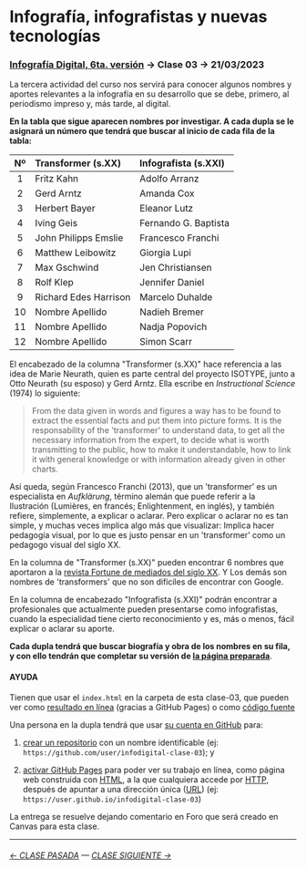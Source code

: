 # Infografía, infografistas y nuevas tecnologías

### [Infografía Digital, 6ta. versión](https://github.com/profesorfaco/dno075-2023-1#readme) → Clase 03 → 21/03/2023

La tercera actividad del curso nos servirá para conocer algunos nombres y aportes relevantes a la infografía en su desarrollo que se debe, primero, al periodismo impreso y, más tarde, al digital.

**En la tabla que sigue aparecen nombres por investigar. A cada dupla se le asignará un número que tendrá que buscar al inicio de cada fila de la tabla:**

| Nº | Transformer (s.XX) | Infografista (s.XXI) |
|:----:|:---------------|:---------------|
| 1 | Fritz Kahn | Adolfo Arranz |
| 2 | Gerd Arntz | Amanda Cox |
| 3 | Herbert Bayer | Eleanor Lutz |
| 4 | Iving Geis | Fernando G. Baptista  |
| 5 | John Philipps Emslie | Francesco Franchi |
| 6 | Matthew Leibowitz | Giorgia Lupi |
| 7 | Max Gschwind | Jen Christiansen |
| 8 | Rolf Klep | Jennifer Daniel |
| 9 | Richard Edes Harrison | Marcelo Duhalde |
| 10 |  Nombre Apellido | Nadieh Bremer |
| 11 |  Nombre Apellido | Nadja Popovich |
| 12 |  Nombre Apellido | Simon Scarr |   


El encabezado de la columna "Transformer (s.XX)" hace referencia a las idea de Marie Neurath, quien es parte central del proyecto ISOTYPE, junto a Otto Neurath (su esposo) y Gerd Arntz. Ella escribe en *Instructional Science* (1974) lo siguiente:

> From the data given in words and figures a way has to be found to extract the essential facts and put them into picture forms. It is the responsability of the 'transformer' to understand data, to get all the necessary information from the expert, to decide what is worth transmitting to the public, how to make it understandable, how to link it with general knowledge or with information already given in other charts.

Así queda, según Francesco Franchi (2013), que un 'transformer' es un especialista en *Aufklärung*, término alemán que puede referir a la Ilustración (Lumières, en francés; Enlightenment, en inglés), y también refiere, simplemente, a explicar o aclarar. Pero explicar o aclarar no es tan simple, y muchas veces implica algo más que visualizar: Implica hacer pedagogía visual, por lo que es justo pensar en un 'transformer' como un pedagogo visual del siglo XX.

En la columna de "Transformer (s.XX)" pueden encontrar 6 nombres que aportaron a la [revista Fortune de mediados del siglo XX](https://www.fulltable.com/vts/f/fortune/menub.htm). Y Los demás son nombres de 'transformers' que no son difíciles de encontrar con Google.

En la columna de encabezado "Infografista (s.XXI)" podrán encontrar a profesionales que actualmente pueden presentarse como infografistas, cuando la especialidad tiene cierto reconocimiento y es, más o menos, fácil explicar o aclarar su aporte. 

**Cada dupla tendrá que buscar biografía y obra de los nombres en su fila, y con ello tendrán que completar su versión de [la página preparada](https://profesorfaco.github.io/dno075-2023-1/clase-03/)**.

#### AYUDA

Tienen que usar el `index.html` en la carpeta de esta clase-03, que pueden ver como [resultado en línea](https://profesorfaco.github.io/dno075-2023-1/clase-03/) (gracias a GitHub Pages) o como [código fuente](https://github.com/profesorfaco/dno075-2023-1/blob/main/clase-03/index.html)

Una persona en la dupla tendrá que usar [su cuenta en GitHub](https://github.com/) para:

1. [crear un repositorio](https://docs.github.com/es/get-started/quickstart/create-a-repo) con un nombre identificable (ej: `https://github.com/user/infodigital-clase-03`); y

2. [activar GitHub Pages](https://docs.github.com/es/pages/getting-started-with-github-pages/configuring-a-publishing-source-for-your-github-pages-site) para poder ver su trabajo en línea, como página web construida con [HTML](https://developer.mozilla.org/es/docs/Learn/HTML/Introduction_to_HTML/Getting_started), a la que cualquiera accede por [HTTP](https://es.wikipedia.org/wiki/Protocolo_de_transferencia_de_hipertexto), después de apuntar a una dirección única ([URL](https://es.wikipedia.org/wiki/Localizador_de_recursos_uniforme)) (ej: `https://user.github.io/infodigital-clase-03`)

La entrega se resuelve dejando comentario en Foro que será creado en Canvas para esta clase.

- - - - - - - 

###### [← CLASE PASADA](https://github.com/profesorfaco/dno075-2023-1/tree/main/clase-02) — [CLASE SIGUIENTE →](https://github.com/profesorfaco/dno075-2023-1/tree/main/clase-04) 
